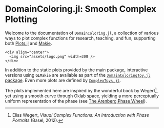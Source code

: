 # DomainColoring.jl: Smooth Complex Plotting

Welcome to the documentation of `DomainColoring.jl`, a collection of various
ways to plot complex functions for research, teaching, and fun, supporting
both [Plots.jl](https://docs.juliaplots.org) and [Makie](https://makie.org).

```@raw html
<div align="center">
  <img src="assets/logo.png" width=300 />
</div>
```

In addition to the static plots provided by the main package, interactive
versions using `GLMakie` are available as part of the [`DomainColoringToy.jl`
package](@ref "DomainColoringToy"). Even more plots are defined by
[`ComplexToys.jl`](https://eprovst.github.io/ComplexToys.jl/).

The plots implemented here are inspired by the wonderful book by Wegert[^1], yet
using a smooth curve through Oklab space, yielding a more perceptually uniform
representation of the phase (see [The Arenberg Phase Wheel](@ref)).

[^1]:
    Elias Wegert, _Visual Complex Functions: An Introduction with Phase
    Portraits_ (Basel, 2012).

